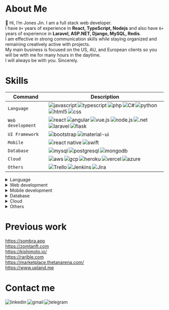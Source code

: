 # About Me

👋 Hi, I’m Jones Jin. I am a full stack web developer.<br/>
I have `8+` years of experience in **React, TypeScript, Nodejs** and also have `6+` years of experience in **Laravel, ASP.NET, Django, MySQL, Redis**. <br/>
I am effective in strong communication skills while staying organized and remaining creatively active with projects.<br/>
My main business is focused on the US, AU, and European clients so you will be with me for many hours in the daytime.<br/>
I will always be with you. Sincerely.<br/>

# Skills
| Command | Description |
| --- | --- |
| `Language` | <img align="left" src="https://img.shields.io/badge/JavaScript-F7DF1E?style=for-the-badge&logo=javascript&logoColor=black" alt="javascript" /><img align="left" src="https://img.shields.io/badge/TypeScript-007ACC?style=for-the-badge&logo=typescript&logoColor=white" alt="typescript" /><img align="left" src="https://img.shields.io/badge/PHP-777BB4?style=for-the-badge&logo=php&logoColor=white" alt="php" /><img align="left" src="https://img.shields.io/badge/C%23-239120?style=for-the-badge&logo=c-sharp&logoColor=white" alt="C#" /><img align="left" src="https://img.shields.io/badge/Python-3776AB?style=for-the-badge&logo=python&logoColor=white" alt="python" /><img align="left" src="https://img.shields.io/badge/HTML5-E34F26?style=for-the-badge&logo=html5&logoColor=white" alt="html5" /><img align="left" src="https://img.shields.io/badge/CSS-239120?&style=for-the-badge&logo=css3&logoColor=white" alt="css" /> |
| `Web development` | <img align="left" src="https://img.shields.io/badge/React-20232A?style=for-the-badge&logo=react&logoColor=61DAFB" alt="react" /><img align="left" src="https://img.shields.io/badge/Angular-DD0031?style=for-the-badge&logo=angular&logoColor=white" alt="angular" /><img align="left" src="https://img.shields.io/badge/Vue.js-35495E?style=for-the-badge&logo=vue.js&logoColor=4FC08D" alt="vue.js" /><img align="left" src="https://img.shields.io/badge/Node.js-43853D?style=for-the-badge&logo=node.js&logoColor=white" alt="node.js" /><img align="left" src="https://img.shields.io/badge/.NET-5C2D91?style=for-the-badge&logo=.net&logoColor=white" alt=".net" /><img align="left" src="https://img.shields.io/badge/Laravel-FF2D20?style=for-the-badge&logo=laravel&logoColor=white" alt="laravel" /><img align="left" src="https://img.shields.io/badge/Flask-000000?style=for-the-badge&logo=flask&logoColor=white" alt="flask" /> |
| `UI Framework` | <img align="left" src="https://img.shields.io/badge/Bootstrap-563D7C?style=for-the-badge&logo=bootstrap&logoColor=white" alt="bootstrap" /><img align="left" src="https://img.shields.io/badge/Material--UI-0081CB?style=for-the-badge&logo=material-ui&logoColor=white" alt="material-ui" /> |
| `Mobile` | <img align="left" src="https://img.shields.io/badge/React_Native-20232A?style=for-the-badge&logo=react&logoColor=61DAFB" alt="react native" /><img align="left" src="https://img.shields.io/badge/Swift-FA7343?style=for-the-badge&logo=swift&logoColor=white" alt="swift" /> |
| `Database` | <img align="left" src="https://img.shields.io/badge/MySQL-00000F?style=for-the-badge&logo=mysql&logoColor=white" alt="mysql" /><img align="left" src="https://img.shields.io/badge/PostgreSQL-316192?style=for-the-badge&logo=postgresql&logoColor=white" alt="postgresql" /><img align="left" src="https://img.shields.io/badge/MongoDB-4EA94B?style=for-the-badge&logo=mongodb&logoColor=white" alt="mongodb" /> |
| `Cloud` | <img align="left" src="https://img.shields.io/badge/Amazon_AWS-232F3E?style=for-the-badge&logo=amazon-aws&logoColor=white" alt="aws" /><img align="left" src="https://img.shields.io/badge/Google_Cloud-4285F4?style=for-the-badge&logo=google-cloud&logoColor=white" alt="gcp" /><img align="left" src="https://img.shields.io/badge/Heroku-430098?style=for-the-badge&logo=heroku&logoColor=white" alt="heroku" /><img align="left" src="https://img.shields.io/badge/Vercel-000000?style=for-the-badge&logo=vercel&logoColor=white" alt="vercel" /><img align="left" src="https://img.shields.io/badge/Microsoft_Azure-0089D6?style=for-the-badge&logo=microsoft-azure&logoColor=white" alt="azure" /> |
| `Others` | <img align="left" src="https://img.shields.io/badge/Trello-0052CC?style=for-the-badge&logo=trello&logoColor=white" alt="Trello" /><img align="left" src="https://img.shields.io/badge/Jenkins-D24939?style=for-the-badge&logo=Jenkins&logoColor=white" alt="Jenkins" /><img align="left" src="https://img.shields.io/badge/Jira-0052CC?style=for-the-badge&logo=Jira&logoColor=white" alt="Jira" /> |

<details>
    <summary>Language</summary>
    <p>
        <img align="left" src="https://img.shields.io/badge/JavaScript-F7DF1E?style=for-the-badge&logo=javascript&logoColor=black" alt="javascript" />
        <img align="left" src="https://img.shields.io/badge/TypeScript-007ACC?style=for-the-badge&logo=typescript&logoColor=white" alt="typescript" />
        <img align="left" src="https://img.shields.io/badge/PHP-777BB4?style=for-the-badge&logo=php&logoColor=white" alt="php" />
        <img align="left" src="https://img.shields.io/badge/C%23-239120?style=for-the-badge&logo=c-sharp&logoColor=white" alt="C#" />
        <img align="left" src="https://img.shields.io/badge/Python-3776AB?style=for-the-badge&logo=python&logoColor=white" alt="python" />
        <img align="left" src="https://img.shields.io/badge/HTML5-E34F26?style=for-the-badge&logo=html5&logoColor=white" alt="html5" />
        <img align="left" src="https://img.shields.io/badge/CSS-239120?&style=for-the-badge&logo=css3&logoColor=white" alt="css" /><br/><br/>
    </p>
</details>

<details>
    <summary>Web development</summary>
    <p>
        <img align="left" src="https://img.shields.io/badge/React-20232A?style=for-the-badge&logo=react&logoColor=61DAFB" alt="react" />
        <img align="left" src="https://img.shields.io/badge/Angular-DD0031?style=for-the-badge&logo=angular&logoColor=white" alt="angular" />
        <img align="left" src="https://img.shields.io/badge/Vue.js-35495E?style=for-the-badge&logo=vue.js&logoColor=4FC08D" alt="vue.js" />
        <img align="left" src="https://img.shields.io/badge/Node.js-43853D?style=for-the-badge&logo=node.js&logoColor=white" alt="node.js" />
        <img align="left" src="https://img.shields.io/badge/.NET-5C2D91?style=for-the-badge&logo=.net&logoColor=white" alt=".net" />
        <img align="left" src="https://img.shields.io/badge/Laravel-FF2D20?style=for-the-badge&logo=laravel&logoColor=white" alt="laravel" />
        <img align="left" src="https://img.shields.io/badge/Flask-000000?style=for-the-badge&logo=flask&logoColor=white" alt="flask" /><br/><br/>
    </p>
    <p>
        <img align="left" src="https://img.shields.io/badge/Bootstrap-563D7C?style=for-the-badge&logo=bootstrap&logoColor=white" alt="bootstrap" />
        <img align="left" src="https://img.shields.io/badge/Material--UI-0081CB?style=for-the-badge&logo=material-ui&logoColor=white" alt="material-ui" /><br/><br/>
    </p>
</details>

<details>
    <summary>Mobile development</summary>
    <p>
        <img align="left" src="https://img.shields.io/badge/React_Native-20232A?style=for-the-badge&logo=react&logoColor=61DAFB" alt="react native" />
        <img align="left" src="https://img.shields.io/badge/Swift-FA7343?style=for-the-badge&logo=swift&logoColor=white" alt="swift" /><br/><br/>
    </p>
</details>

<details>
    <summary>Database</summary>
    <p>
        <img align="left" src="https://img.shields.io/badge/MySQL-00000F?style=for-the-badge&logo=mysql&logoColor=white" alt="mysql" />
        <img align="left" src="https://img.shields.io/badge/PostgreSQL-316192?style=for-the-badge&logo=postgresql&logoColor=white" alt="postgresql" />
        <img align="left" src="https://img.shields.io/badge/MongoDB-4EA94B?style=for-the-badge&logo=mongodb&logoColor=white" alt="mongodb" /><br/><br/>
    </p>
</details>

<details>
    <summary>Cloud</summary>
    <p>
        <img align="left" src="https://img.shields.io/badge/Amazon_AWS-232F3E?style=for-the-badge&logo=amazon-aws&logoColor=white" alt="aws" />
        <img align="left" src="https://img.shields.io/badge/Google_Cloud-4285F4?style=for-the-badge&logo=google-cloud&logoColor=white" alt="gcp" />
        <img align="left" src="https://img.shields.io/badge/Heroku-430098?style=for-the-badge&logo=heroku&logoColor=white" alt="heroku" />
        <img align="left" src="https://img.shields.io/badge/Vercel-000000?style=for-the-badge&logo=vercel&logoColor=white" alt="vercel" />
        <img align="left" src="https://img.shields.io/badge/Microsoft_Azure-0089D6?style=for-the-badge&logo=microsoft-azure&logoColor=white" alt="azure" /><br/><br/>
    </p>
</details>

<details>
    <summary>Others</summary>
    <p>
        <img align="left" src="https://img.shields.io/badge/Trello-0052CC?style=for-the-badge&logo=trello&logoColor=white" alt="Trello" />
        <img align="left" src="https://img.shields.io/badge/Jenkins-D24939?style=for-the-badge&logo=Jenkins&logoColor=white" alt="Jenkins" />
        <img align="left" src="https://img.shields.io/badge/Jira-0052CC?style=for-the-badge&logo=Jira&logoColor=white" alt="Jira" /><br/><br/>
    </p>
</details>

# Previous work
https://sombra.app<br/>
https://zomtanft.com<br/>
https://kishimoto.io/<br/>
https://rarible.com<br/>
https://marketplace.thetanarena.com/<br/>
https://www.upland.me<br/>

# Contact me
<a href="https://www.linkedin.com/in/jones-jin-0874621a9" target="blank"><img align="left" src="https://img.shields.io/badge/LinkedIn-0077B5?style=for-the-badge&logo=linkedin&logoColor=white" alt="linkedin" /></a>
<a href="gsjones0910@gmail.com" target="blank"><img align="left" src="https://img.shields.io/badge/Gmail-D14836?style=for-the-badge&logo=gmail&logoColor=white" alt="gmail" /></a>
<a href="https://t.me/jonesjin910" target="blank"><img align="left" src="https://img.shields.io/badge/Telegram-2CA5E0?style=for-the-badge&logo=telegram&logoColor=white" alt="telegram" /></a>


<!---
gsjones910/gsjones910 is a ✨ special ✨ repository because its `README.md` (this file) appears on your GitHub profile.
You can click the Preview link to take a look at your changes.
--->
